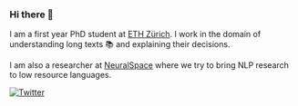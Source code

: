 ### Hi there 👋

I am a first year PhD student at [ETH Zürich](http://www.mrinmaya.io/). I work in the domain of understanding long texts 📚 and explaining their decisions.

I am also a researcher at [NeuralSpace](https://neuralspace.ai/) where we try to bring NLP research to low resource languages. 

[![Twitter](https://img.shields.io/twitter/url/https/twitter.com/cloudposse.svg?style=social&label=Follow%20%40JupyterAI)](https://twitter.com/JupyterAI)

